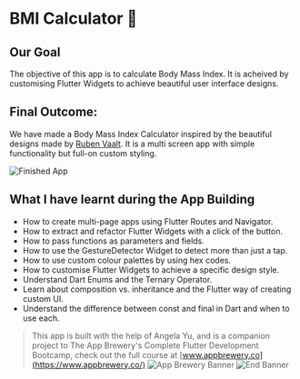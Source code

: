 # BMI Calculator 💪

## Our Goal

The objective of this app is to calculate Body Mass Index. It is acheived by customising  Flutter Widgets to achieve beautiful user interface designs.


## Final Outcome:

We have made a Body Mass Index Calculator inspired by the beautiful designs made by [Ruben Vaalt](https://dribbble.com/shots/4585382-Simple-BMI-Calculator). It is a multi screen app with simple functionality but full-on custom styling.


![Finished App](https://github.com/londonappbrewery/Images/blob/master/bmi-calc-demo.gif)

## What I have learnt during the App Building

- How to create multi-page apps using Flutter Routes and Navigator.
- How to extract and refactor Flutter Widgets with a click of the button. 
- How to pass functions as parameters and fields.
- How to use the GestureDetector Widget to detect more than just a tap.
- How to use custom colour palettes by using hex codes.
- How to customise Flutter Widgets to achieve a specific design style.
- Understand Dart Enums and the Ternary Operator.
- Learn about composition vs. inheritance and the Flutter way of creating custom UI.
- Understand the difference between const and final in Dart and when to use each.

>This app is built with the help of Angela Yu, and is a companion project to The App Brewery's Complete Flutter Development Bootcamp, check out the full course at [www.appbrewery.co](https://www.appbrewery.co/)
![App Brewery Banner](https://github.com/londonappbrewery/Images/blob/master/AppBreweryBanner.png)
![End Banner](https://github.com/londonappbrewery/Images/blob/master/readme-end-banner.png)

